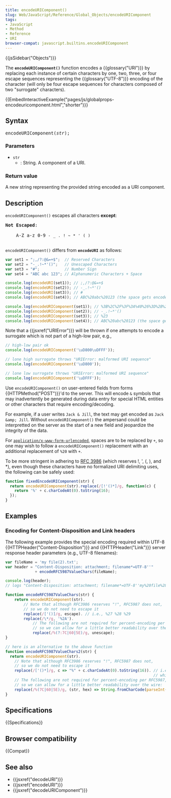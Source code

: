 ```yaml
---
title: encodeURIComponent()
slug: Web/JavaScript/Reference/Global_Objects/encodeURIComponent
tags:
- JavaScript
- Method
- Reference
- URI
browser-compat: javascript.builtins.encodeURIComponent
---
```

{{jsSidebar("Objects")}}

The **`encodeURIComponent()`** function encodes a {{glossary("URI")}} by
replacing each instance of certain characters by one, two, three, or four escape
sequences representing the {{glossary("UTF-8")}} encoding of the
character (will only be four escape sequences for characters composed of two
"surrogate" characters).

{{EmbedInteractiveExample("pages/js/globalprops-encodeuricomponent.html","shorter")}}

## Syntax

<pre class="brush: js">encodeURIComponent(<var>str</var>);</pre>

### Parameters

- `str`
  - : String. A component of a URI.

### Return value

A new string representing the provided string encoded as a URI component.

## Description

`encodeURIComponent()` escapes all characters **except**:

<pre class="brush: plain"><strong>Not Escaped</strong>:

    A-Z a-z 0-9 <code>-</code> <code>_</code> <code>.</code> <code>!</code> <code>~</code> <code>*</code> <code>'</code> <code>(</code> <code>)
</code>
</pre>

`encodeURIComponent()` differs from **`encodeURI`** as follows:

```js
var set1 = ";,/?:@&=+$";  // Reserved Characters
var set2 = "-_.!~*'()";   // Unescaped Characters
var set3 = "#";           // Number Sign
var set4 = "ABC abc 123"; // Alphanumeric Characters + Space

console.log(encodeURI(set1)); // ;,/?:@&=+$
console.log(encodeURI(set2)); // -_.!~*'()
console.log(encodeURI(set3)); // #
console.log(encodeURI(set4)); // ABC%20abc%20123 (the space gets encoded as %20)

console.log(encodeURIComponent(set1)); // %3B%2C%2F%3F%3A%40%26%3D%2B%24
console.log(encodeURIComponent(set2)); // -_.!~*'()
console.log(encodeURIComponent(set3)); // %23
console.log(encodeURIComponent(set4)); // ABC%20abc%20123 (the space gets encoded as %20)
```

Note that a {{jsxref("URIError")}} will be thrown if one attempts to
encode a surrogate which is not part of a high-low pair, e.g.,

```js
// high-low pair ok
console.log(encodeURIComponent('\uD800\uDFFF'));

// lone high surrogate throws "URIError: malformed URI sequence"
console.log(encodeURIComponent('\uD800'));

// lone low surrogate throws "URIError: malformed URI sequence"
console.log(encodeURIComponent('\uDFFF'));
```

Use `encodeURIComponent()` on user-entered fields from forms
{{HTTPMethod("POST")}}'d to the server. This will encode `&` symbols that
may inadvertently be generated during data entry for special HTML entities or
other characters that require encoding/decoding.

For example, if a user writes `Jack & Jill`, the text may get encoded as
`Jack &amp; Jill`. Without `encodeURIComponent()` the ampersand could be
interpretted on the server as the start of a new field and jeopardize the
integrity of the data.

For
[`application/x-www-form-urlencoded`](https://www.whatwg.org/specs/web-apps/current-work/multipage/association-of-controls-and-forms.html#application/x-www-form-urlencoded-encoding-algorithm),
spaces are to be replaced by `+`, so one may wish to follow a
`encodeURIComponent()` replacement with an additional replacement of `%20` with
`+`.

To be more stringent in adhering to
[RFC 3986](https://datatracker.ietf.org/doc/html/rfc3986) (which reserves !, ',
(, ), and \*), even though these characters have no formalized URI delimiting
uses, the following can be safely used:

```js
function fixedEncodeURIComponent(str) {
  return encodeURIComponent(str).replace(/[!'()*]/g, function(c) {
    return '%' + c.charCodeAt(0).toString(16);
  });
}
```

## Examples

### Encoding for Content-Disposition and Link headers

The following example provides the special encoding required within UTF-8
{{HTTPHeader("Content-Disposition")}} and
{{HTTPHeader("Link")}} server response header parameters (e.g., UTF-8
filenames):

```js
var fileName = 'my file(2).txt';
var header = "Content-Disposition: attachment; filename*=UTF-8''"
             + encodeRFC5987ValueChars(fileName);

console.log(header);
// logs "Content-Disposition: attachment; filename*=UTF-8''my%20file%282%29.txt"

function encodeRFC5987ValueChars(str) {
    return encodeURIComponent(str).
        // Note that although RFC3986 reserves "!", RFC5987 does not,
        // so we do not need to escape it
        replace(/['()]/g, escape). // i.e., %27 %28 %29
        replace(/\*/g, '%2A').
            // The following are not required for percent-encoding per RFC5987,
            // so we can allow for a little better readability over the wire: |`^
            replace(/%(?:7C|60|5E)/g, unescape);
}

// here is an alternative to the above function
function encodeRFC5987ValueChars2(str) {
  return encodeURIComponent(str).
    // Note that although RFC3986 reserves "!", RFC5987 does not,
    // so we do not need to escape it
    replace(/['()*]/g, c => "%" + c.charCodeAt(0).toString(16)). // i.e., %27 %28 %29 %2a (Note that valid encoding of "*" is %2A
                                                                 // which necessitates calling toUpperCase() to properly encode)
    // The following are not required for percent-encoding per RFC5987,
    // so we can allow for a little better readability over the wire: |`^
    replace(/%(7C|60|5E)/g, (str, hex) => String.fromCharCode(parseInt(hex, 16)));
}
```

## Specifications

{{Specifications}}

## Browser compatibility

{{Compat}}

## See also

- {{jsxref("decodeURI")}}
- {{jsxref("encodeURI")}}
- {{jsxref("decodeURIComponent")}}
